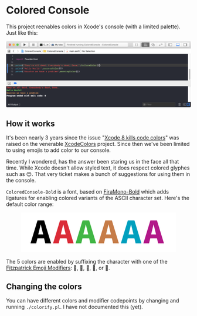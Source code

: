 # Colored Console

This project reenables colors in Xcode's console (with a limited palette). Just like this:

<div align="center"><img src="xcode-console.png" width="960" /></div>

## How it works

It's been nearly 3 years since the issue "[Xcode 8 kills code colors](https://github.com/robbiehanson/XcodeColors/issues/88)" was raised on the venerable [XcodeColors](https://github.com/robbiehanson/XcodeColors) project. Since then we've been limited to using emojis to add color to our console.

Recently I wondered, has the answer been staring us in the face all that time. While Xcode doesn't allow styled text, it does respect colored glyphes such as 😊. That very ticket makes a bunch of suggestions for using them in the console.

`ColoredConsole-Bold` is a font, based on [FiraMono-Bold](http://mozilla.github.io/Fira/) which adds ligatures for enabling colored variants of the ASCII character set. Here's the default color range:

<div  align="center"><img src="color-range.png" width="423"/></div>

The 5 colors are enabled by suffixing the character with one of the [Fitzpatrick Emoji Modifiers](https://www.unicode.org/reports/tr51/#Emoji_Modifiers_Table): &#x2060;&#x1F3FB;, &#x2060;&#x1F3FC;, &#x2060;&#x1F3FD;, &#x2060;&#x1F3FE;, or &#x2060;&#x1F3FF;.

## Changing the colors

You can have different colors and modifier codepoints by changing and running `./colorify.pl`.  I have not documented this (yet).